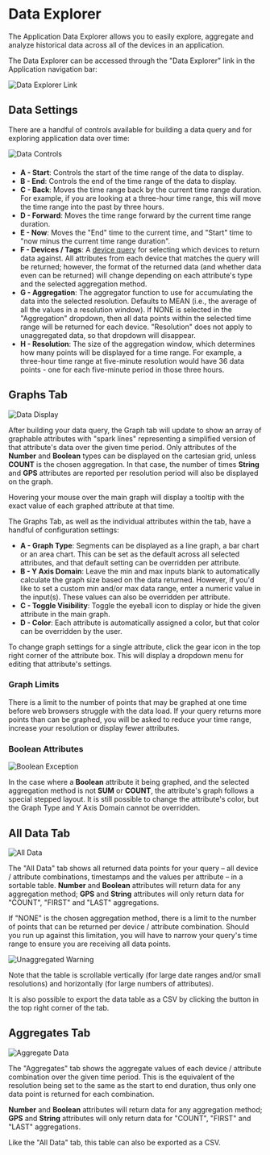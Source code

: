 # Data Explorer

The Application Data Explorer allows you to easily explore, aggregate and analyze historical data across all of the devices in an application.

The Data Explorer can be accessed through the "Data Explorer" link in the Application navigation bar:

![Data Explorer Link](/images/applications/data-explorer-link.png "Data Explorer Link")

## Data Settings

There are a handful of controls available for building a data query and for exploring application data over time:

<div>
<img src="/images/applications/data-explorer-time-controls.png" alt="Data Controls" title="Data Controls" style="max-width:600px; margin: 0 auto 20px; display: block;" />
</div>

* **A - Start**: Controls the start of the time range of the data to display.
* **B - End**: Controls the end of the time range of the data to display.
* **C - Back**: Moves the time range back by the current time range duration. For example, if you are looking at a three-hour time range, this will move the time range into the past by three hours.
* **D - Forward**: Moves the time range forward by the current time range duration.
* **E - Now**: Moves the "End" time to the current time, and "Start" time to "now minus the current time range duration".
* **F - Devices / Tags**: A [device query](/devices/device-queries/#querying-by-devices) for selecting which devices to return data against. All attributes from each device that matches the query will be returned; however, the format of the returned data (and whether data even can be returned) will change depending on each attribute's type and the selected aggregation method.
* **G - Aggregation**: The aggregator function to use for accumulating the data into the selected resolution. Defaults to MEAN (i.e., the average of all the values in a resolution window). If NONE is selected in the "Aggregation" dropdown, then all data points within the selected time range will be returned for each device. "Resolution" does not apply to unaggregated data, so that dropdown will disappear.
* **H - Resolution**: The size of the aggregation window, which determines how many points will be displayed for a time range. For example, a three-hour time range at five-minute resolution would have 36 data points - one for each five-minute period in those three hours.

## Graphs Tab

![Data Display](/images/applications/data-explorer-data-display.png "Data Display")

After building your data query, the Graph tab will update to show an array of graphable attributes with "spark lines" representing a simplified version of that attribute's data over the given time period. Only attributes of the **Number** and **Boolean** types can be displayed on the cartesian grid, unless **COUNT** is the chosen aggregation. In that case, the number of times **String** and **GPS** attributes are reported per resolution period will also be displayed on the graph.

Hovering your mouse over the main graph will display a tooltip with the exact value of each graphed attribute at that time.

The Graphs Tab, as well as the individual attributes within the tab, have a handful of configuration settings:

* **A - Graph Type**: Segments can be displayed as a line graph, a bar chart or an area chart. This can be set as the default across all selected attributes, and that default setting can be overridden per attribute.
* **B - Y Axis Domain**: Leave the min and max inputs blank to automatically calculate the graph size based on the data returned. However, if you'd like to set a custom min and/or max data range, enter a numeric value in the input(s). These values can also be overridden per attribute.
* **C - Toggle Visibility**: Toggle the eyeball icon to display or hide the given attribute in the main graph.
* **D - Color**: Each attribute is automatically assigned a color, but that color can be overridden by the user.

To change graph settings for a single attribute, click the gear icon in the top right corner of the attribute box. This will display a dropdown menu for editing that attribute's settings.

### Graph Limits

There is a limit to the number of points that may be graphed at one time before web browsers struggle with the data load. If your query returns more points than can be graphed, you will be asked to reduce your time range, increase your resolution or display fewer attributes.

### Boolean Attributes

![Boolean Exception](/images/applications/data-explorer-boolean.png "Boolean Exception")

In the case where a **Boolean** attribute it being graphed, and the selected aggregation method is not **SUM** or **COUNT**, the attribute's graph follows a special stepped layout. It is still possible to change the attribute's color, but the Graph Type and Y Axis Domain cannot be overridden.

## All Data Tab

![All Data](/images/applications/data-explorer-table.png "All Data")

The "All Data" tab shows all returned data points for your query – all device / attribute combinations, timestamps and the values per attribute – in a sortable table. **Number** and **Boolean** attributes will return data for any aggregation method; **GPS** and **String** attributes will only return data for "COUNT", "FIRST" and "LAST" aggregations.

If "NONE" is the chosen aggregation method, there is a limit to the number of points that can be returned per device / attribute combination. Should you run up against this limitation, you will have to narrow your query's time range to ensure you are receiving all data points.

![Unaggregated Warning](/images/applications/data-explorer-unaggregated-warning.png "Unaggregated Warning")

Note that the table is scrollable vertically (for large date ranges and/or small resolutions) and horizontally (for large numbers of attributes).

It is also possible to export the data table as a CSV by clicking the button in the top right corner of the tab.

## Aggregates Tab

![Aggregate Data](/images/applications/data-explorer-aggregates.png "Aggregate Data")

The "Aggregates" tab shows the aggregate values of each device / attribute combination over the given time period. This is the equivalent of the resolution being set to the same as the start to end duration, thus only one data point is returned for each combination.

**Number** and **Boolean** attributes will return data for any aggregation method; **GPS** and **String** attributes will only return data for "COUNT", "FIRST" and "LAST" aggregations.

Like the "All Data" tab, this table can also be exported as a CSV.
